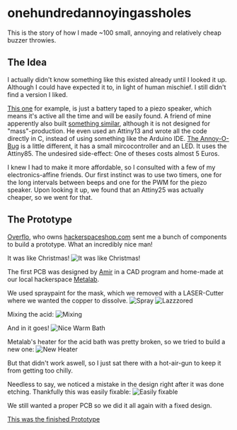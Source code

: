 # onehundredannoyingassholes 

This is the story of how I made ~100 small, annoying and relatively cheap buzzer throwies. 

## The Idea

I actually didn't know something like this existed already until I looked it up. Although I could have expected it to, in light of human mischief.
I still didn't find a version I liked.

[This one](http://www.instructables.com/id/Buzzer-Throwie/) for example, is just a battery taped to a piezo speaker, which means it's active all the time and will be easily found.
A friend of mine apperently also built [something similar](https://chaosfield.at/projects/annoyotron.html), although it is not designed for "mass"-production. He even used an Attiny13 and wrote all the code directly in C, instead of using something like the Arduino IDE.
[The Annoy-O-Bug](https://www.hackster.io/AlexWulff/the-annoy-o-bug-a-chirping-light-up-throwie-37e58a) is a little different, it has a small mircocontroller and an LED. It uses the Attiny85. The undesired side-effect: One of theses costs almost 5 Euros.

I knew I had to make it more affordable, so I consulted with a few of my electronics-affine friends.
Our first instinct was to use two timers, one for the long intervals between beeps and one for the PWM for the piezo speaker.
Upon looking it up, we found that an Attiny25 was actually cheaper, so we went for that.

## The Prototype

[Overflo](https://github.com/overflo23), who owns [hackerspaceshop.com](https://hackerspaceshop.com) sent me a bunch of components to build a prototype. What an incredibly nice man!

It was like Christmas!
![It was like Christmas!](https://raw.githubusercontent.com/MeksPwnschlager/onehundredannoyingassholes/master/img/overflos_care_package.jpg)


The first PCB was designed by [Amir](https://github.com/kallaballa) in a CAD program and home-made at our local hackerspace [Metalab](http://metalab.at).

We used spraypaint for the mask, which we removed with a LASER-Cutter where we wanted the copper to dissolve.
![Spray](https://raw.githubusercontent.com/MeksPwnschlager/onehundredannoyingassholes/master/img/etching_spray.jpg)
![Lazzzored](https://raw.githubusercontent.com/MeksPwnschlager/onehundredannoyingassholes/master/img/etching_lazzzored.jpg)


Mixing the acid:
![Mixing](https://raw.githubusercontent.com/MeksPwnschlager/onehundredannoyingassholes/master/img/etching_mixing_acid.jpg)


And in it goes!
![Nice Warm Bath](https://raw.githubusercontent.com/MeksPwnschlager/onehundredannoyingassholes/master/img/etching_acid_bath.jpg)


Metalab's heater for the acid bath was pretty broken, so we tried to build a new one:
![New Heater](https://raw.githubusercontent.com/MeksPwnschlager/onehundredannoyingassholes/master/img/etching_new_heater.jpg)


But that didn't work aswell, so I just sat there with a hot-air-gun to keep it from getting too chilly.

Needless to say, we noticed a mistake in the design right after it was done etching.
Thankfully this was easily fixable:
![Easily fixable](https://raw.githubusercontent.com/MeksPwnschlager/onehundredannoyingassholes/master/img/etching_fixed_prototype.jpg)


We still wanted a proper PCB so we did it all again with a fixed design.

[This was the finished Prototype](https://www.youtube.com/watch?v=84bH-g-eUzU)
